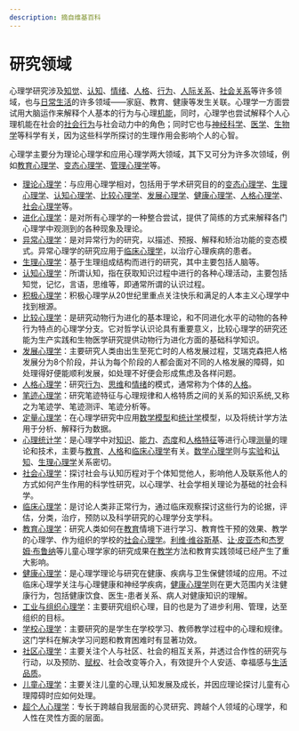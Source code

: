 ```yaml
---
description: 摘自维基百科
---
```


# 研究领域



心理学研究涉及[知觉](https://baike.baidu.com/item/%E7%9F%A5%E8%A7%89/1562614)、[认知](https://baike.baidu.com/item/%E8%AE%A4%E7%9F%A5/12815064)、[情绪](https://baike.baidu.com/item/%E6%83%85%E7%BB%AA)、[人格](https://baike.baidu.com/item/%E4%BA%BA%E6%A0%BC/2114241)、[行为](https://baike.baidu.com/item/%E8%A1%8C%E4%B8%BA/5950974)、[人际关系](https://baike.baidu.com/item/%E4%BA%BA%E9%99%85%E5%85%B3%E7%B3%BB)、[社会关系](https://baike.baidu.com/item/%E7%A4%BE%E4%BC%9A%E5%85%B3%E7%B3%BB)等许多领域，也与[日常生活](https://baike.baidu.com/item/%E6%97%A5%E5%B8%B8%E7%94%9F%E6%B4%BB)的许多领域——家庭、教育、健康等发生关联。心理学一方面尝试用大脑运作来解释个人基本的行为与心理[机能](https://baike.baidu.com/item/%E6%9C%BA%E8%83%BD)，同时，心理学也尝试解释个人心理机能在社会的[社会行为](https://baike.baidu.com/item/%E7%A4%BE%E4%BC%9A%E8%A1%8C%E4%B8%BA)与社会动力中的角色；同时它也与[神经科学](https://baike.baidu.com/item/%E7%A5%9E%E7%BB%8F%E7%A7%91%E5%AD%A6)、[医学](https://baike.baidu.com/item/%E5%8C%BB%E5%AD%A6/843)、[生物学](https://baike.baidu.com/item/%E7%94%9F%E7%89%A9%E5%AD%A6/1358)等科学有关，因为这些科学所探讨的生理作用会影响个人的心智。

心理学主要分为理论心理学和应用心理学两大领域，其下又可分为许多次领域，例如[教育心理学](https://wiki.laic.workers.dev/wiki/%E6%95%99%E8%82%B2%E5%BF%83%E7%90%86%E5%AD%A6)、[变态心理学](https://wiki.laic.workers.dev/wiki/%E5%8F%98%E6%80%81%E5%BF%83%E7%90%86%E5%AD%A6)、[管理心理学](https://wiki.laic.workers.dev/wiki/%E7%AE%A1%E7%90%86%E5%BF%83%E7%90%86%E5%AD%A6)等。

* [理论心理学](https://wiki.laic.workers.dev/wiki/%E7%90%86%E8%AE%BA%E5%BF%83%E7%90%86%E5%AD%A6)：与应用心理学相对，包括用于学术研究目的的[变态心理学](https://wiki.laic.workers.dev/wiki/%E5%8F%98%E6%80%81%E5%BF%83%E7%90%86%E5%AD%A6)、[生理心理学](https://wiki.laic.workers.dev/wiki/%E7%94%9F%E7%90%86%E5%BF%83%E7%90%86%E5%AD%A6)、[认知心理学](https://wiki.laic.workers.dev/wiki/%E8%AE%A4%E7%9F%A5%E5%BF%83%E7%90%86%E5%AD%A6)、[比较心理学](https://wiki.laic.workers.dev/wiki/%E6%AF%94%E8%BC%83%E5%BF%83%E7%90%86%E5%AD%B8)、[发展心理学](https://wiki.laic.workers.dev/wiki/%E5%8F%91%E5%B1%95%E5%BF%83%E7%90%86%E5%AD%A6)、[健康心理学](https://wiki.laic.workers.dev/wiki/%E5%81%A5%E5%BA%B7%E5%BF%83%E7%90%86%E5%AD%A6)、[人格心理学](https://wiki.laic.workers.dev/wiki/%E4%BA%BA%E6%A0%BC%E5%BF%83%E7%90%86%E5%AD%B8)、[社会心理学](https://wiki.laic.workers.dev/wiki/%E7%A4%BE%E4%BC%9A%E5%BF%83%E7%90%86%E5%AD%A6)等。
* [进化心理学](https://wiki.laic.workers.dev/wiki/%E9%80%B2%E5%8C%96%E5%BF%83%E7%90%86%E5%AD%B8)：是对所有心理学的一种整合尝试，提供了简练的方式来解释各门心理学中观测到的各种现象及理论。
* [异常心理学](https://wiki.laic.workers.dev/wiki/%E5%BC%82%E5%B8%B8%E5%BF%83%E7%90%86%E5%AD%A6)：是对异常行为的研究，以描述、预报、解释和矫治功能的变态模式。异常心理学的研究应用于[临床心理学](https://wiki.laic.workers.dev/wiki/%E4%B8%B4%E5%BA%8A%E5%BF%83%E7%90%86%E5%AD%A6)，以治疗心理疾病的患者。
* [生理心理学](https://wiki.laic.workers.dev/wiki/%E7%94%9F%E7%90%86%E5%BF%83%E7%90%86%E5%AD%A6)：基于生理组成结构而进行的研究，其中主要包括人脑等。
* [认知心理学](https://wiki.laic.workers.dev/wiki/%E8%AE%A4%E7%9F%A5%E5%BF%83%E7%90%86%E5%AD%A6)：所谓认知，指在获取知识过程中进行的各种心理活动，主要包括知觉，记忆，言语，思维等，即通常所谓的认识过程。
* [积极心理学](https://wiki.laic.workers.dev/wiki/%E7%A7%AF%E6%9E%81%E5%BF%83%E7%90%86%E5%AD%A6)：积极心理学从20世纪里重点关注快乐和满足的人本主义心理学中找到根源。
* [比较心理学](https://wiki.laic.workers.dev/wiki/%E6%AF%94%E8%BC%83%E5%BF%83%E7%90%86%E5%AD%B8)：是研究动物行为进化的基本理论，和不同进化水平的动物的各种行为特点的心理学分支。它对哲学认识论具有重要意义，比较心理学的研究还能为生产实践和生物医学研究提供动物行为进化方面的基础科学知识。
* [发展心理学](https://wiki.laic.workers.dev/wiki/%E5%8F%91%E5%B1%95%E5%BF%83%E7%90%86%E5%AD%A6)：主要研究人类由出生至死亡时的人格发展过程，艾瑞克森把人格发展分为8个阶段，并认为每个阶段的人都会面对不同的人格发展的障碍，如处理得好便能顺利发展，如处理不好便会形成焦虑及各样问题。
* [人格心理学](https://wiki.laic.workers.dev/wiki/%E4%BA%BA%E6%A0%BC%E5%BF%83%E7%90%86%E5%AD%B8)：研究[行为](https://wiki.laic.workers.dev/wiki/%E8%A1%8C%E4%B8%BA)、[思维](https://wiki.laic.workers.dev/wiki/%E6%80%9D%E7%BB%B4)和[情绪](https://wiki.laic.workers.dev/wiki/%E6%83%85%E7%BB%AA)的模式，通常称为个体的[人格](https://wiki.laic.workers.dev/wiki/%E4%BA%BA%E6%A0%BC)。
* [笔迹心理学](https://zh.wikipedia.org/w/index.php?title=%E7%AC%94%E8%BF%B9%E5%BF%83%E7%90%86%E5%AD%A6&action=edit&redlink=1)：研究笔迹特征与心理规律和人格特质之间的关系的知识系统,又称之为笔迹学、笔迹测评、笔迹分析等。
* [定量心理学](https://zh.wikipedia.org/w/index.php?title=%E5%AE%9A%E9%87%8F%E5%BF%83%E7%90%86%E5%AD%A6&action=edit&redlink=1)：在心理学研究中应用[数学模型](https://wiki.laic.workers.dev/wiki/%E6%95%B0%E5%AD%A6%E6%A8%A1%E5%9E%8B)和[统计学](https://wiki.laic.workers.dev/wiki/%E7%BB%9F%E8%AE%A1%E5%AD%A6)模型，以及将统计学方法用于分析、解释行为数据。
* [心理统计学](https://wiki.laic.workers.dev/wiki/%E5%BF%83%E7%90%86%E7%BB%9F%E8%AE%A1%E5%AD%A6)：是心理学中对[知识](https://wiki.laic.workers.dev/wiki/%E7%9F%A5%E8%AF%86)、[能力](https://zh.wikipedia.org/w/index.php?title=%E8%83%BD%E5%8A%9B&action=edit&redlink=1)、[态度](https://wiki.laic.workers.dev/wiki/%E6%80%81%E5%BA%A6)和[人格特征](https://zh.wikipedia.org/w/index.php?title=%E4%BA%BA%E6%A0%BC%E7%89%B9%E5%BE%81&action=edit&redlink=1)等进行心理[测量](https://wiki.laic.workers.dev/wiki/%E6%B5%8B%E9%87%8F)的理论和技术，主要与[教育](https://wiki.laic.workers.dev/wiki/%E6%95%99%E8%82%B2%E5%BF%83%E7%90%86%E5%AD%A6)、[人格](https://wiki.laic.workers.dev/wiki/%E4%BA%BA%E6%A0%BC%E5%BF%83%E7%90%86%E5%AD%B8)和[临床心理学](https://wiki.laic.workers.dev/wiki/%E4%B8%B4%E5%BA%8A%E5%BF%83%E7%90%86%E5%AD%A6)有关。[数学心理学](https://wiki.laic.workers.dev/wiki/%E6%95%B0%E5%AD%A6%E5%BF%83%E7%90%86%E5%AD%A6)则与[实验](https://wiki.laic.workers.dev/wiki/%E5%AE%9E%E9%AA%8C%E5%BF%83%E7%90%86%E5%AD%A6)和[认知](https://wiki.laic.workers.dev/wiki/%E8%AE%A4%E7%9F%A5%E5%BF%83%E7%90%86%E5%AD%A6)、[生理心理学](https://wiki.laic.workers.dev/wiki/%E7%94%9F%E7%90%86%E5%BF%83%E7%90%86%E5%AD%A6)关系密切。
* [社会心理学](https://wiki.laic.workers.dev/wiki/%E7%A4%BE%E4%BC%9A%E5%BF%83%E7%90%86%E5%AD%A6)：探讨社会与认知历程对于个体知觉他人，影响他人及联系他人的方式如何产生作用的科学性研究，以心理学、社会学相关理论为基础的社会科学。
* [临床心理学](https://wiki.laic.workers.dev/wiki/%E4%B8%B4%E5%BA%8A%E5%BF%83%E7%90%86%E5%AD%A6)：是讨论人类非正常行为，通过临床观察探讨这些行为的论据，评估，分类，治疗，预防以及科学研究的心理学分支学科。
* [教育心理学](https://wiki.laic.workers.dev/wiki/%E6%95%99%E8%82%B2%E5%BF%83%E7%90%86%E5%AD%A6)：研究人类如何在[教育](https://wiki.laic.workers.dev/wiki/%E6%95%99%E8%82%B2)情境下进行学习、教育性干预的效果、教学的心理学、作为组织的学校的[社会心理学](https://wiki.laic.workers.dev/wiki/%E7%A4%BE%E4%BC%9A%E5%BF%83%E7%90%86%E5%AD%A6)。[利维·维谷斯基](https://wiki.laic.workers.dev/wiki/%E5%88%A9%E7%B6%AD%C2%B7%E7%B6%AD%E8%B0%B7%E6%96%AF%E5%9F%BA)、[让·皮亚杰](https://wiki.laic.workers.dev/wiki/%E8%AE%A9%C2%B7%E7%9A%AE%E4%BA%9A%E6%9D%B0)和[杰罗姆·布鲁纳](https://wiki.laic.workers.dev/wiki/%E6%9D%B0%E7%BD%97%E5%A7%86%C2%B7%E5%B8%83%E9%B2%81%E7%BA%B3)等儿童心理学家的研究成果在[教学](https://wiki.laic.workers.dev/wiki/%E6%95%99%E5%AD%B8)方法和教育实践领域已经产生了重大影响。
* [健康心理学](https://wiki.laic.workers.dev/wiki/%E5%81%A5%E5%BA%B7%E5%BF%83%E7%90%86%E5%AD%A6)：是心理学理论与研究在健康、疾病与卫生保健领域的应用。不过临床心理学关注与心理健康和神经学疾病，[健康心理学](https://wiki.laic.workers.dev/wiki/%E5%81%A5%E5%BA%B7%E5%BF%83%E7%90%86%E5%AD%A6)则在更大范围内关注健康行为，包括健康饮食、医生-患者关系、病人对健康知识的理解。
* [工业与组织心理学](https://wiki.laic.workers.dev/wiki/%E5%B7%A5%E6%A5%AD%E8%88%87%E7%B5%84%E7%B9%94%E5%BF%83%E7%90%86%E5%AD%B8)：主要研究组织心理，目的也是为了进步利用、管理，达至组织的目标。
* [学校心理学](https://zh.wikipedia.org/w/index.php?title=%E5%AD%A6%E6%A0%A1%E5%BF%83%E7%90%86%E5%AD%A6&action=edit&redlink=1)：主要研究的是学生在学校学习、教师教学过程中的心理和规律。这门学科在解决学习问题和教育困难时有显著功效。
* [社区心理学](https://wiki.laic.workers.dev/wiki/%E7%A4%BE%E5%8D%80%E5%BF%83%E7%90%86%E5%AD%B8)：主要关注个人与社区、社会的相互关系，并透过合作性的研究与行动，以及预防、[赋权](https://wiki.laic.workers.dev/wiki/%E8%B3%A6%E6%AC%8A)、社会改变等介入，有效提升个人安适、幸福感与[生活品质](https://wiki.laic.workers.dev/wiki/%E7%94%9F%E6%B4%BB%E5%93%81%E8%B4%A8)。
* [儿童心理学](https://wiki.laic.workers.dev/wiki/%E5%84%BF%E7%AB%A5%E5%BF%83%E7%90%86%E5%AD%A6)：主要关注儿童的心理,认知发展及成长，并因应理论探讨儿童有心理障碍时应如何处理。
* [超个人心理学](https://wiki.laic.workers.dev/wiki/%E8%B6%85%E5%80%8B%E4%BA%BA%E5%BF%83%E7%90%86%E5%AD%B8)：专长于跨越自我层面的心灵研究、跨越个人领域的心理学，和人性在灵性方面的层面。

